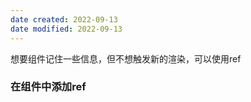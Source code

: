 ```yaml
---
date created: 2022-09-13
date modified: 2022-09-13
---
```


想要组件记住一些信息，但不想触发新的渲染，可以使用ref

### 在组件中添加ref
